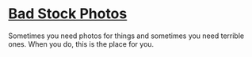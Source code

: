 # [Bad Stock Photos](https://dogoodbenice.github.io/badstockphotos/)
Sometimes you need photos for things and sometimes you need terrible ones. When you do, this is the place for you.
